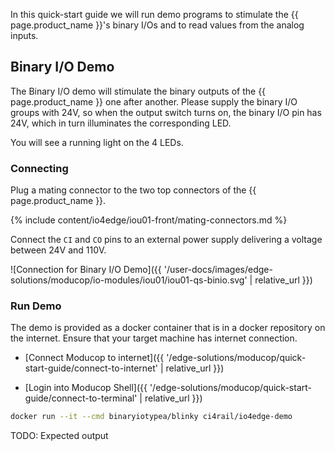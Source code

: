 In this quick-start guide we will run demo programs to stimulate the {{ page.product_name }}'s binary I/Os and to read values from the analog inputs.

## Binary I/O Demo

The Binary I/O demo will stimulate the binary outputs of the {{ page.product_name }} one after another. Please supply the binary I/O groups with 24V, so when the output switch turns on, the binary I/O pin has 24V, which in turn illuminates the corresponding LED.

You will see a running light on the 4 LEDs.

### Connecting

Plug a mating connector to the two top connectors of the {{ page.product_name }}.

{% include content/io4edge/iou01-front/mating-connectors.md %}

Connect the `CI` and `CO` pins to an external power supply delivering a voltage between 24V and 110V.

![Connection for Binary I/O Demo]({{ '/user-docs/images/edge-solutions/moducop/io-modules/iou01/iou01-qs-binio.svg' | relative_url }})

### Run Demo

The demo is provided as a docker container that is in a docker repository on the internet. Ensure that your target machine has internet connection.

- [Connect Moducop to internet]({{ '/edge-solutions/moducop/quick-start-guide/connect-to-internet' | relative_url }})

- [Login into Moducop Shell]({{ '/edge-solutions/moducop/quick-start-guide/connect-to-terminal' | relative_url }})

```bash
docker run --it --cmd binaryiotypea/blinky ci4rail/io4edge-demo
```

TODO: Expected output
